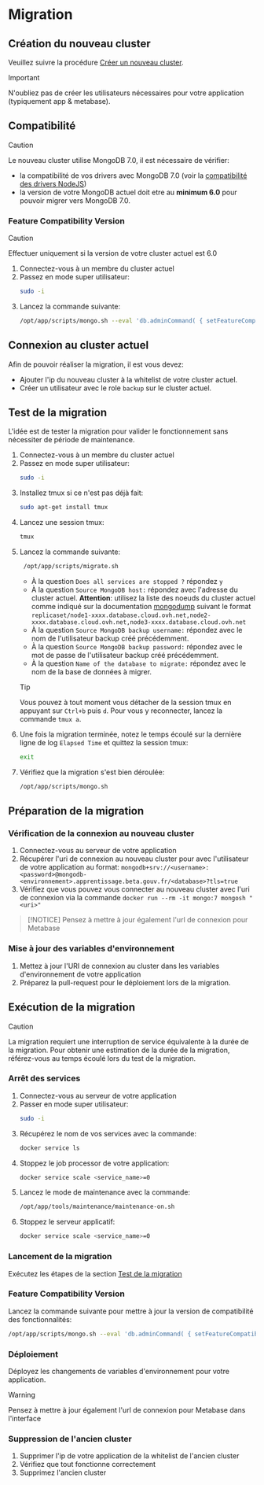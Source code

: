 # Migration


## Création du nouveau cluster

Veuillez suivre la procédure [Créer un nouveau cluster](./docs/deploy/initial.md).

> [!IMPORTANT]  
> N'oubliez pas de créer les utilisateurs nécessaires pour votre application (typiquement app & metabase).

## Compatibilité

> [!CAUTION]
> Le nouveau cluster utilise MongoDB 7.0, il est nécessaire de vérifier:
> - la compatibilité de vos drivers avec MongoDB 7.0 (voir la [compatibilité des drivers NodeJS](https://www.mongodb.com/docs/drivers/node/current/compatibility/#compatibility-table-legend))
> - la version de votre MongoDB actuel doit etre au **minimum 6.0** pour pouvoir migrer vers MongoDB 7.0.

### Feature Compatibility Version

> [!CAUTION]
> Effectuer uniquement si la version de votre cluster actuel est 6.0

1. Connectez-vous à un membre du cluster actuel
2. Passez en mode super utilisateur:
   ```bash
   sudo -i
   ```
3. Lancez la commande suivante:
   ```bash
   /opt/app/scripts/mongo.sh --eval 'db.adminCommand( { setFeatureCompatibilityVersion: "6.0", confirm: true } )'
   ```

## Connexion au cluster actuel

Afin de pouvoir réaliser la migration, il est vous devez:
- Ajouter l'ip du nouveau cluster à la whitelist de votre cluster actuel.
- Créer un utilisateur avec le role `backup` sur le cluster actuel.

## Test de la migration

L'idée est de tester la migration pour valider le fonctionnement sans nécessiter de période de maintenance.

1. Connectez-vous à un membre du cluster actuel
2. Passez en mode super utilisateur:
   ```bash
   sudo -i
   ```
3. Installez tmux si ce n'est pas déjà fait:
   ```bash
   sudo apt-get install tmux
   ```
4. Lancez une session tmux:
   ```bash
   tmux
   ```
5. Lancez la commande suivante:
   ```bash
    /opt/app/scripts/migrate.sh
    ```
    - À la question `Does all services are stopped ?` répondez `y`
    - À la question `Source MongoDB host:` répondez avec l'adresse du cluster actuel. **Attention**: utilisez la liste des noeuds du cluster actuel comme indiqué sur la documentation [mongodump](https://www.mongodb.com/docs/database-tools/mongodump/#syntax) suivant le format `replicaset/node1-xxxx.database.cloud.ovh.net,node2-xxxx.database.cloud.ovh.net,node3-xxxx.database.cloud.ovh.net`
    - À la question `Source MongoDB backup username:` répondez avec le nom de l'utilisateur backup créé précédemment.
    - À la question `Source MongoDB backup password:` répondez avec le mot de passe de l'utilisateur backup créé précédemment.
    - À la question `Name of the database to migrate:` répondez avec le nom de la base de données à migrer.
    > [!TIP]
    > Vous pouvez à tout moment vous détacher de la session tmux en appuyant sur `Ctrl+b` puis `d`. Pour vous y reconnecter, lancez la commande `tmux a`.
6. Une fois la migration terminée, notez le temps écoulé sur la dernière ligne de log `Elapsed Time` et quittez la session tmux:
   ```bash
   exit
   ```
7. Vérifiez que la migration s'est bien déroulée:
   ```bash
   /opt/app/scripts/mongo.sh
   ```

## Préparation de la migration

### Vérification de la connexion au nouveau cluster

1. Connectez-vous au serveur de votre application
2. Récupérer l'uri de connexion au nouveau cluster pour avec l'utilisateur de votre application au format: `mongodb+srv://<username>:<password>@mongodb-<environnement>.apprentissage.beta.gouv.fr/<database>?tls=true`
3. Vérifiez que vous pouvez vous connecter au nouveau cluster avec l'uri de connexion via la commande `docker run --rm -it mongo:7 mongosh "<uri>"`

> [!NOTICE]
> Pensez à mettre à jour également l'url de connexion pour Metabase

### Mise à jour des variables d'environnement

1. Mettez à jour l'URI de connexion au cluster dans les variables d'environnement de votre application 
2. Préparez la pull-request pour le déploiement lors de la migration.

## Exécution de la migration

> [!CAUTION]
> La migration requiert une interruption de service équivalente à la durée de la migration. Pour obtenir une estimation de la durée de la migration, référez-vous au temps écoulé lors du test de la migration.

### Arrêt des services

1. Connectez-vous au serveur de votre application
2. Passer en mode super utilisateur:
   ```bash
   sudo -i
   ```
3. Récupérez le nom de vos services avec la commande:
   ```bash
   docker service ls
   ```
3. Stoppez le job processor de votre application:
   ```bash
   docker service scale <service_name>=0
   ```
4. Lancez le mode de maintenance avec la commande:
   ```bash
   /opt/app/tools/maintenance/maintenance-on.sh
   ```
5. Stoppez le serveur applicatif:
   ```bash
   docker service scale <service_name>=0
   ```

### Lancement de la migration

Exécutez les étapes de la section [Test de la migration](#test-de-la-migration)

### Feature Compatibility Version

Lancez la commande suivante pour mettre à jour la version de compatibilité des fonctionnalités:
    
```bash
/opt/app/scripts/mongo.sh --eval 'db.adminCommand( { setFeatureCompatibilityVersion: "6.0", confirm: true } )'
```

### Déploiement

Déployez les changements de variables d'environnement pour votre application.

> [!WARNING]
> Pensez à mettre à jour également l'url de connexion pour Metabase dans l'interface

### Suppression de l'ancien cluster

1. Supprimer l'ip de votre application de la whitelist de l'ancien cluster
2. Vérifiez que tout fonctionne correctement
3. Supprimez l'ancien cluster

